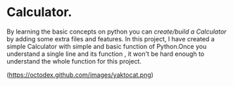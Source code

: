 # Calculator.
By learning the basic concepts on python you can *create/build a Calculator* by adding some extra files and features. In this project, I have created a simple 
Calculator with simple and basic function of Python.Once you understand a single line and its function , it won't be hard enough to understand the whole function
for this project.

(https://octodex.github.com/images/yaktocat.png)
